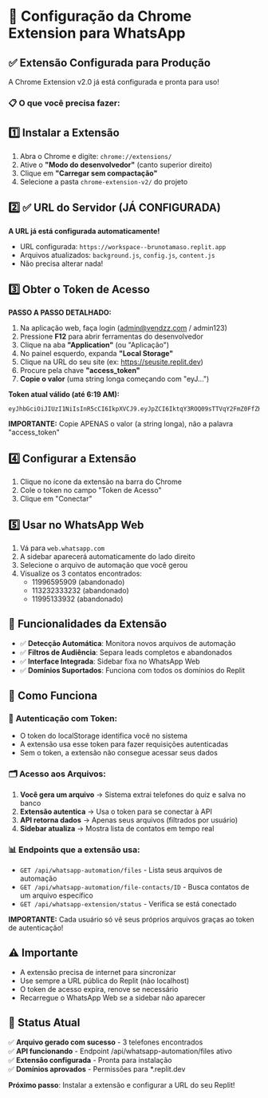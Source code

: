 # 🚀 Configuração da Chrome Extension para WhatsApp

## ✅ Extensão Configurada para Produção

A Chrome Extension v2.0 já está configurada e pronta para uso! 

### 📋 O que você precisa fazer:

## 1️⃣ Instalar a Extensão

1. Abra o Chrome e digite: `chrome://extensions/`
2. Ative o **"Modo do desenvolvedor"** (canto superior direito)
3. Clique em **"Carregar sem compactação"**
4. Selecione a pasta `chrome-extension-v2/` do projeto

## 2️⃣ ✅ URL do Servidor (JÁ CONFIGURADA)

**A URL já está configurada automaticamente!**

- URL configurada: `https://workspace--brunotamaso.replit.app`
- Arquivos atualizados: `background.js`, `config.js`, `content.js`
- Não precisa alterar nada!

## 3️⃣ Obter o Token de Acesso

**PASSO A PASSO DETALHADO:**

1. Na aplicação web, faça login (admin@vendzz.com / admin123)
2. Pressione **F12** para abrir ferramentas do desenvolvedor
3. Clique na aba **"Application"** (ou "Aplicação")
4. No painel esquerdo, expanda **"Local Storage"** 
5. Clique na URL do seu site (ex: https://seusite.replit.dev)
6. Procure pela chave **"access_token"**
7. **Copie o valor** (uma string longa começando com "eyJ...")

**Token atual válido (até 6:19 AM):**
```
eyJhbGciOiJIUzI1NiIsInR5cCI6IkpXVCJ9.eyJpZCI6IktqY3ROQ09sTTVqY2FmZ0FfZHJWUSIsImVtYWlsIjoiYWRtaW5AdmVuZHp6LmNvbSIsInJvbGUiOiJhZG1pbiIsInBsYW4iOiJlbnRlcnByaXNlIiwiaWF0IjoxNzUxOTU0NjYxLCJleHAiOjE3NTE5NTU1NjF9.UnbGgZm4QuJOW7o_KDgZnvPoNlG_dskiRqKC6tUfLLk
```

**IMPORTANTE:** Copie APENAS o valor (a string longa), não a palavra "access_token"

## 4️⃣ Configurar a Extensão

1. Clique no ícone da extensão na barra do Chrome
2. Cole o token no campo "Token de Acesso"
3. Clique em "Conectar"

## 5️⃣ Usar no WhatsApp Web

1. Vá para `web.whatsapp.com`
2. A sidebar aparecerá automaticamente do lado direito
3. Selecione o arquivo de automação que você gerou
4. Visualize os 3 contatos encontrados:
   - 11996595909 (abandonado)
   - 113232333232 (abandonado) 
   - 11995133932 (abandonado)

## 🔧 Funcionalidades da Extensão

- ✅ **Detecção Automática**: Monitora novos arquivos de automação
- ✅ **Filtros de Audiência**: Separa leads completos e abandonados  
- ✅ **Interface Integrada**: Sidebar fixa no WhatsApp Web
- ✅ **Domínios Suportados**: Funciona com todos os domínios do Replit

## 📱 Como Funciona

### 🔐 **Autenticação com Token:**
- O token do localStorage identifica você no sistema
- A extensão usa esse token para fazer requisições autenticadas 
- Sem o token, a extensão não consegue acessar seus dados

### 🗂️ **Acesso aos Arquivos:**
1. **Você gera um arquivo** → Sistema extrai telefones do quiz e salva no banco
2. **Extensão autentica** → Usa o token para se conectar à API
3. **API retorna dados** → Apenas seus arquivos (filtrados por usuário)
4. **Sidebar atualiza** → Mostra lista de contatos em tempo real

### 📊 **Endpoints que a extensão usa:**
- `GET /api/whatsapp-automation/files` - Lista seus arquivos de automação
- `GET /api/whatsapp-automation/file-contacts/ID` - Busca contatos de um arquivo específico  
- `GET /api/whatsapp-extension/status` - Verifica se está conectado

**IMPORTANTE:** Cada usuário só vê seus próprios arquivos graças ao token de autenticação!

## ⚠️ Importante

- A extensão precisa de internet para sincronizar
- Use sempre a URL pública do Replit (não localhost)
- O token de acesso expira, renove se necessário
- Recarregue o WhatsApp Web se a sidebar não aparecer

## 🎯 Status Atual

✅ **Arquivo gerado com sucesso** - 3 telefones encontrados  
✅ **API funcionando** - Endpoint /api/whatsapp-automation/files ativo  
✅ **Extensão configurada** - Pronta para instalação  
✅ **Domínios aprovados** - Permissões para *.replit.dev  

**Próximo passo**: Instalar a extensão e configurar a URL do seu Replit!